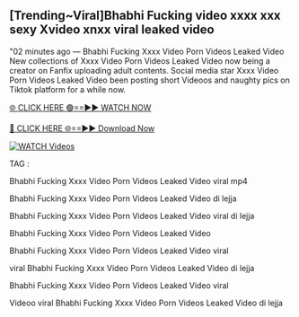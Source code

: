 ## [Trending~Viral]Bhabhi Fucking video xxxx xxx sexy Xvideo xnxx viral leaked video


"02 minutes ago —  Bhabhi Fucking Xxxx Video Porn Videos Leaked Video New collections of   Xxxx Video Porn Videos Leaked Video now being a creator on Fanfix uploading adult contents. Social media star   Xxxx Video Porn Videos Leaked Video been posting short Videoos and naughty pics on Tiktok platform for a while now.


[🌐 CLICK HERE 🟢==►► WATCH NOW](https://ultra-bulletin.blogspot.com/p/ultra-bulletin-23.html)

[🔴 CLICK HERE 🌐==►► Download Now](https://ultra-bulletin.blogspot.com/p/ultra-bulletin-23.html)

[![WATCH Videos](https://i.imgur.com/dJHk4Zq.gif)](https://ultra-bulletin.blogspot.com/p/ultra-bulletin-23.html)


TAG :

Bhabhi Fucking Xxxx Video Porn Videos Leaked Video viral mp4

Bhabhi Fucking Xxxx Video Porn Videos Leaked Video di lejja

Bhabhi Fucking Xxxx Video Porn Videos Leaked Video viral di lejja

Bhabhi Fucking Xxxx Video Porn Videos Leaked Video

Bhabhi Fucking Xxxx Video Porn Videos Leaked Video viral

viral Bhabhi Fucking Xxxx Video Porn Videos Leaked Video di lejja

Bhabhi Fucking Xxxx Video Porn Videos Leaked Video viral

Videoo viral Bhabhi Fucking Xxxx Video Porn Videos Leaked Video di lejja
